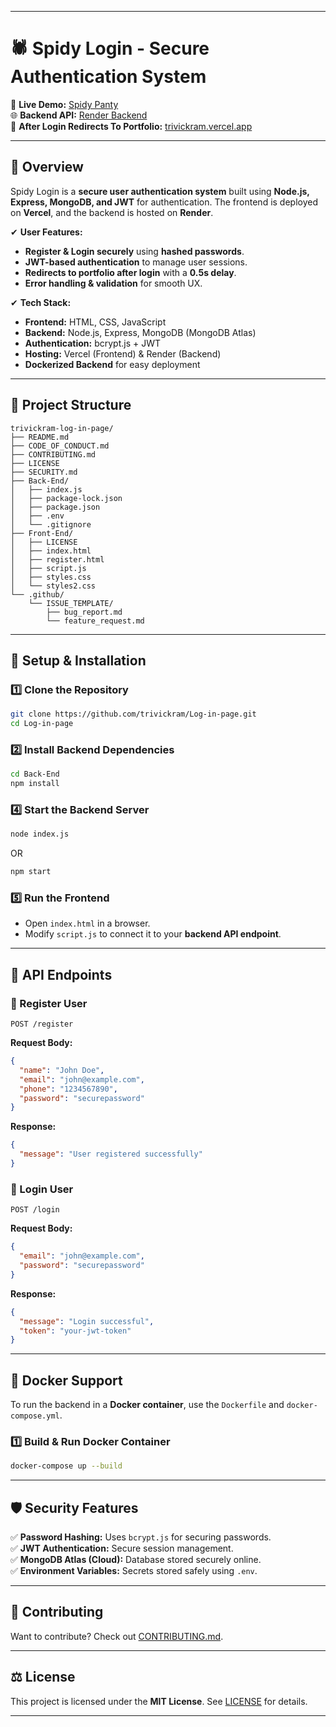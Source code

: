 
---

# 🕷 **Spidy Login - Secure Authentication System**  

🚀 **Live Demo:** [Spidy Panty](https://spidy-panty.vercel.app/)  
🌐 **Backend API:** [Render Backend](https://log-in-page-tgu8.onrender.com/login)  
💼 **After Login Redirects To Portfolio:** [trivickram.vercel.app](https://trivickram.vercel.app/)  

---

## 📌 **Overview**  
Spidy Login is a **secure user authentication system** built using **Node.js, Express, MongoDB, and JWT** for authentication. The frontend is deployed on **Vercel**, and the backend is hosted on **Render**.  

✔ **User Features:**  
- **Register & Login securely** using **hashed passwords**.  
- **JWT-based authentication** to manage user sessions.  
- **Redirects to portfolio after login** with a **0.5s delay**.  
- **Error handling & validation** for smooth UX.  

✔ **Tech Stack:**  
- **Frontend:** HTML, CSS, JavaScript  
- **Backend:** Node.js, Express, MongoDB (MongoDB Atlas)  
- **Authentication:** bcrypt.js + JWT  
- **Hosting:** Vercel (Frontend) & Render (Backend)  
- **Dockerized Backend** for easy deployment  

---

## 📁 **Project Structure**  
```plaintext
trivickram-log-in-page/
├── README.md
├── CODE_OF_CONDUCT.md
├── CONTRIBUTING.md
├── LICENSE
├── SECURITY.md
├── Back-End/
│   ├── index.js
│   ├── package-lock.json
│   ├── package.json
│   ├── .env
│   └── .gitignore
├── Front-End/
│   ├── LICENSE
│   ├── index.html
│   ├── register.html
│   ├── script.js
│   ├── styles.css
│   └── styles2.css
└── .github/
    └── ISSUE_TEMPLATE/
        ├── bug_report.md
        └── feature_request.md
```

---

## 🚀 **Setup & Installation**  

### **1️⃣ Clone the Repository**  
```sh
git clone https://github.com/trivickram/Log-in-page.git
cd Log-in-page
```

### **2️⃣ Install Backend Dependencies**  
```sh
cd Back-End
npm install
```

### **4️⃣ Start the Backend Server**  
```sh
node index.js
```
OR  
```sh
npm start
```

### **5️⃣ Run the Frontend**  
- Open `index.html` in a browser.  
- Modify `script.js` to connect it to your **backend API endpoint**.  

---

## 🔧 **API Endpoints**  

### **🔹 Register User**
```http
POST /register
```
**Request Body:**  
```json
{
  "name": "John Doe",
  "email": "john@example.com",
  "phone": "1234567890",
  "password": "securepassword"
}
```
**Response:**  
```json
{
  "message": "User registered successfully"
}
```

### **🔹 Login User**
```http
POST /login
```
**Request Body:**  
```json
{
  "email": "john@example.com",
  "password": "securepassword"
}
```
**Response:**  
```json
{
  "message": "Login successful",
  "token": "your-jwt-token"
}
```

---

## 🐳 **Docker Support**  

To run the backend in a **Docker container**, use the `Dockerfile` and `docker-compose.yml`.  

### **1️⃣ Build & Run Docker Container**  
```sh
docker-compose up --build
```

---

## 🛡 **Security Features**  
✅ **Password Hashing:** Uses `bcrypt.js` for securing passwords.  
✅ **JWT Authentication:** Secure session management.  
✅ **MongoDB Atlas (Cloud):** Database stored securely online.  
✅ **Environment Variables:** Secrets stored safely using `.env`.  

---

## 🤝 **Contributing**  
Want to contribute? Check out [CONTRIBUTING.md](CONTRIBUTING.md).  

---

## ⚖ **License**  
This project is licensed under the **MIT License**. See [LICENSE](LICENSE) for details.  

---
